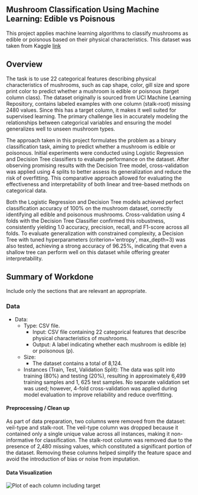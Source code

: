 ## Mushroom Classification Using Machine Learning: Edible vs Poisnous

This project applies machine learning algorithms to classify mushrooms as edible or poisnous based on their physical characteristics. This dataset was taken from Kaggle [link](https://www.kaggle.com/datasets/uciml/mushroom-classification)


## Overview

  The task is to use 22 categorical features describing physical characteristics of mushrooms, such as cap shape, color, gill size and spore print color to predict whether a mushroom is edible or poisnous (target column class). The dataset originally is sourced from UCI Machine Learning Repository, contains labeled examples with one column (stalk-root) missing 2480 values. Since this has a target column, it makes it well suited for supervised learning. The primary challenge lies in accurately modeling the relationships between categorical variables and ensuring the model generalizes well to unseen mushroom types.

  The approach taken in this project formulates the problem as a binary classification task, aiming to predict whether a mushroom is edible or poisonous. Initial experiments were conducted using Logistic Regression and Decision Tree classifiers to evaluate performance on the dataset. After observing promising results with the Decision Tree model, cross-validation was applied using 4 splits to better assess its generalization and reduce the risk of overfitting. This comparative approach allowed for evaluating the effectiveness and interpretability of both linear and tree-based methods on categorical data.

  Both the Logistic Regression and Decision Tree models achieved perfect classification accuracy of 100% on the mushroom dataset, correctly identifying all edible and poisonous mushrooms. Cross-validation using 4 folds with the Decision Tree Classifier confirmed this robustness, consistently yielding 1.0 accuracy, precision, recall, and F1-score across all folds. To evaluate generalization with constrained complexity, a Decision Tree with tuned hyperparameters (criterion='entropy', max_depth=3) was also tested, achieving a strong accuracy of 96.25%, indicating that even a shallow tree can perform well on this dataset while offering greater interpretability.

## Summary of Workdone

Include only the sections that are relevant an appropriate.

### Data

* Data:
  * Type: CSV file. 
    * Input: CSV file containing 22 categorical features that describe physical characteristics of mushrooms.
    * Output: A label indicating whether each mushroom is edible (e) or poisonous (p).
  * Size: 
    * The dataset contains a total of 8,124.
  * Instances (Train, Test, Validation Split): The data was split into training (80%) and testing (20%), resulting in approximately 6,499 training samples and 1,   625 test samples. No separate validation set was used; however, 4-fold cross-validation was applied during model evaluation to improve reliability and reduce overfitting.


#### Preprocessing / Clean up

As part of data preparation, two columns were removed from the dataset: veil-type and stalk-root. The veil-type column was dropped because it contained only a single unique value across all instances, making it non-informative for classification. The stalk-root column was removed due to the presence of 2,480 missing values, which constituted a significant portion of the dataset. Removing these columns helped simplify the feature space and avoid the introduction of bias or noise from imputation.

#### Data Visualization

![Plot of each column including target](/1.pnf)
